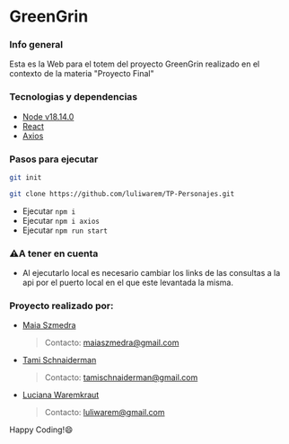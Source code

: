 # GreenGrin

### Info general
Esta es la Web para el totem del proyecto GreenGrin realizado en el contexto de la materia "Proyecto Final"

### Tecnologias y dependencias
- [Node v18.14.0](https://nodejs.org/es/docs)
- [React](https://es.react.dev/learn)
- [Axios](https://axios-http.com/es/docs/intro)


### Pasos para ejecutar
```bash
git init
```
```bash
git clone https://github.com/luliwarem/TP-Personajes.git
```
- Ejecutar `npm i`
- Ejecutar `npm i axios`
- Ejecutar `npm run start`



### ⚠️A tener en cuenta

- Al ejecutarlo local es necesario cambiar los links de las consultas a la api por el puerto local en el que este levantada la misma.

### Proyecto realizado por:

- [Maia Szmedra](https://github.com/maiaszmedra)
  > Contacto: maiaszmedra@gmail.com
- [Tami Schnaiderman](https://github.com/tamischnaiderman1)
  > Contacto: tamischnaiderman@gmail.com
- [Luciana Waremkraut](https://github.com/luliwarem)
  > Contacto: luliwarem@gmail.com

Happy Coding!😄
